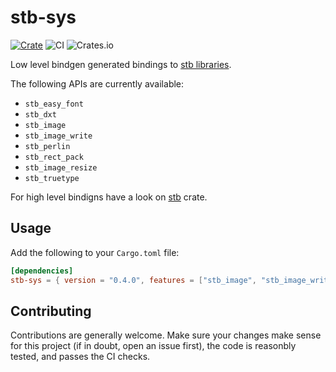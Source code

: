 # stb-sys

[![Crate](https://img.shields.io/crates/v/stb-sys.svg)](https://crates.io/crates/stb-sys)
![CI](https://github.com/mxpv/stb/workflows/CI/badge.svg)
![Crates.io](https://img.shields.io/crates/l/stb-sys)

Low level bindgen generated bindings to [stb libraries](https://github.com/nothings/stb).

The following APIs are currently available:
- `stb_easy_font`
- `stb_dxt`
- `stb_image`
- `stb_image_write`
- `stb_perlin`
- `stb_rect_pack`
- `stb_image_resize`
- `stb_truetype`

For high level bindigns have a look on [stb](https://crates.io/crates/stb) crate.

## Usage

Add the following to your `Cargo.toml` file:

```toml
[dependencies]
stb-sys = { version = "0.4.0", features = ["stb_image", "stb_image_write"] }
```

## Contributing

Contributions are generally welcome. Make sure your changes make sense for this project (if in doubt, open an issue first),
the code is reasonbly tested, and passes the CI checks.
